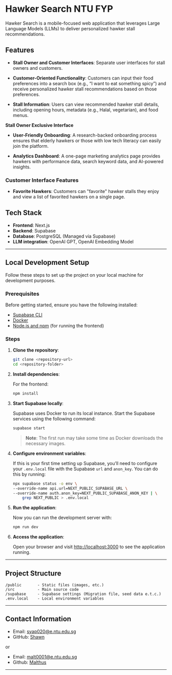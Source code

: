# Hawker Search NTU FYP

Hawker Search is a mobile-focused web application that leverages Large Language Models (LLMs) to deliver personalized hawker stall recommendations.

## Features

- **Stall Owner and Customer Interfaces**: Separate user interfaces for stall owners and customers.

- **Customer-Oriented Functionality**: Customers can input their food preferences into a search box (e.g., “I want to eat something spicy”) and receive personalized hawker stall recommendations based on those preferences.

- **Stall Information**: Users can view recommended hawker stall details, including opening hours, metadata (e.g., Halal, vegetarian), and food menus.

**Stall Owner Exclusive Interface**

- **User-Friendly Onboarding**: A research-backed onboarding process ensures that elderly hawkers or those with low tech literacy can easily join the platform.

- **Analytics Dashboard**: A one-page marketing analytics page provides hawkers with performance data, search keyword data, and AI-powered insights.

### Customer Interface Features

- **Favorite Hawkers**: Customers can "favorite" hawker stalls they enjoy and view a list of favorited hawkers on a single page.

## Tech Stack

- **Frontend**: Next.js
- **Backend**: Supabase
- **Database**: PostgreSQL (Managed via Supabase)
- **LLM integration**: OpenAI GPT, OpenAI Embedding Model

---

## Local Development Setup

Follow these steps to set up the project on your local machine for development purposes.

### Prerequisites

Before getting started, ensure you have the following installed:

- [Supabase CLI](https://supabase.com/docs/guides/cli/getting-started)
- [Docker](https://www.docker.com/get-started)
- [Node.js and npm](https://nodejs.org/en/download/) (for running the frontend)

### Steps

1. **Clone the repository**:

   ```bash
   git clone <repository-url>
   cd <repository-folder>
   ```

2. **Install dependencies**:

   For the frontend:

   ```bash
   npm install
   ```

3. **Start Supabase locally**:

   Supabase uses Docker to run its local instance. Start the Supabase services using the following command:

   ```bash
   supabase start
   ```

   > **Note**: The first run may take some time as Docker downloads the necessary images.

4. **Configure environment variables**:

   If this is your first time setting up Supabase, you’ll need to configure your `.env.local` file with the Supabase `url` and `anon_key`. You can do this by running:

   ```bash
   npx supabase status -o env \
   --override-name api.url=NEXT_PUBLIC_SUPABASE_URL \
   --override-name auth.anon_key=NEXT_PUBLIC_SUPABASE_ANON_KEY | \
       grep NEXT_PUBLIC > .env.local
   ```

5. **Run the application**:

   Now you can run the development server with:

   ```bash
   npm run dev
   ```

6. **Access the application**:

   Open your browser and visit [http://localhost:3000](http://localhost:3000) to see the application running.

---

## Project Structure

```
/public       - Static files (images, etc.)
/src          - Main source code
/supabase     - Supabase settings (Migration file, seed data e.t.c.)
.env.local    - Local environment variables
```

---

## Contact Information

- Email: syap020@e.ntu.edu.sg
- GitHub: [Shawn](https://github.com/your-username)

or

- Email: malt0001@e.ntu.edu.sg
- Github: [Malthus](https://github.com/malthusohtj)


---
